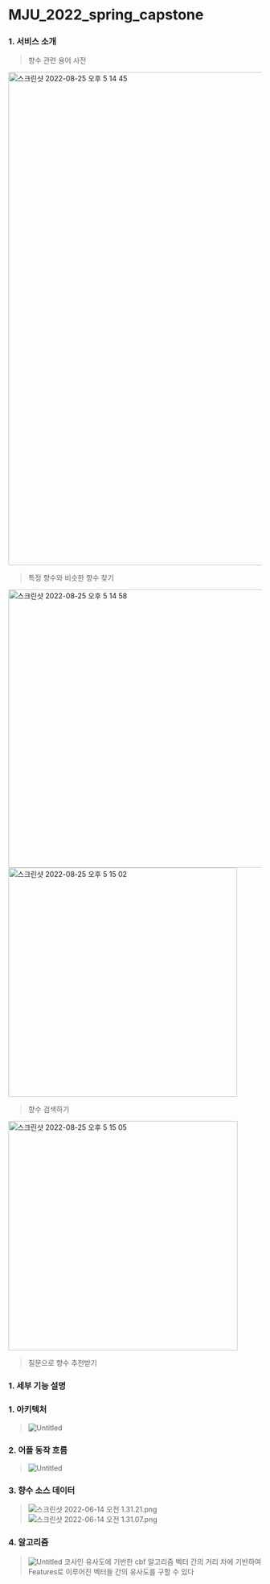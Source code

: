 # MJU_2022_spring_capstone

### 1. 서비스 소개

> 향수 관련 용어 사전
<img width="980" alt="스크린샷 2022-08-25 오후 5 14 45" src="https://user-images.githubusercontent.com/95601414/186612614-e2ab5d5c-5aec-426b-ae85-fd9b07db9191.png">

> 특정 향수와 비슷한 향수 찾기
<img width="553" alt="스크린샷 2022-08-25 오후 5 14 58" src="https://user-images.githubusercontent.com/95601414/186612679-00c03c80-2f42-429d-88ab-20ecb0f8c6f8.png">

<img width="455" alt="스크린샷 2022-08-25 오후 5 15 02" src="https://user-images.githubusercontent.com/95601414/186612709-88916d1e-997f-484a-a12f-d2fef09cc660.png">

> 향수 검색하기
<img width="456" alt="스크린샷 2022-08-25 오후 5 15 05" src="https://user-images.githubusercontent.com/95601414/186612741-3a9dcfe1-5400-45cc-8ac7-b67da6ddd6ae.png">

> 질문으로 향수 추천받기


### 1. 세부 기능 설명



### 1. 아키텍처
> ![Untitled](https://s3-us-west-2.amazonaws.com/secure.notion-static.com/270a3300-fc53-452d-93ba-3ecccf744263/Untitled.png)

### 2. 어플 동작 흐름
> ![Untitled](https://s3-us-west-2.amazonaws.com/secure.notion-static.com/eff8b685-00a0-4242-88d0-33c3af719137/Untitled.png)

### 3. 향수 소스 데이터
> ![스크린샷 2022-06-14 오전 1.31.21.png](https://s3-us-west-2.amazonaws.com/secure.notion-static.com/00bb593f-d4dd-42d9-a835-bcfa7b65a88c/스크린샷_2022-06-14_오전_1.31.21.png)
> ![스크린샷 2022-06-14 오전 1.31.07.png](https://s3-us-west-2.amazonaws.com/secure.notion-static.com/9ac625c8-fbd4-41a9-b795-905c77c335e0/스크린샷_2022-06-14_오전_1.31.07.png)

### 4. 알고리즘
> ![Untitled](https://s3-us-west-2.amazonaws.com/secure.notion-static.com/a0299636-9f8f-47cf-8959-da88eff2f73e/Untitled.png)
> 코사인 유사도에 기반한 cbf 알고리즘
> 벡터 간의 거리 차에 기반하여 Features로 이루어진 벡터들 간의 유사도를 구할 수 있다
